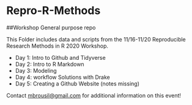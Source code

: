 # Repro-R-Methods
##Workshop General purpose repo

This Folder includes data and scripts from the 11/16-11/20 Reproducible Research Methods in R 2020 Workshop. 

- Day 1: Intro to Github and Tidyverse
- Day 2: Intro to R Markdown
- Day 3: Modeling
- Day 4: workflow Solutions with Drake
- Day 5: Creating a Github Website (notes missing)

Contact mbrousil@gmail.com for additional information on this event! 


